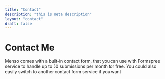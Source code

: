 ```yaml
---
title: "Contact"
description: "this is meta description"
layout: "contact"
draft: false
---
```


# Contact Me

Menso comes with a built-in contact form, that you can use with Formspree service to
handle up to 50 submissions per month for free. You could also easily switch to another
contact form service if you want